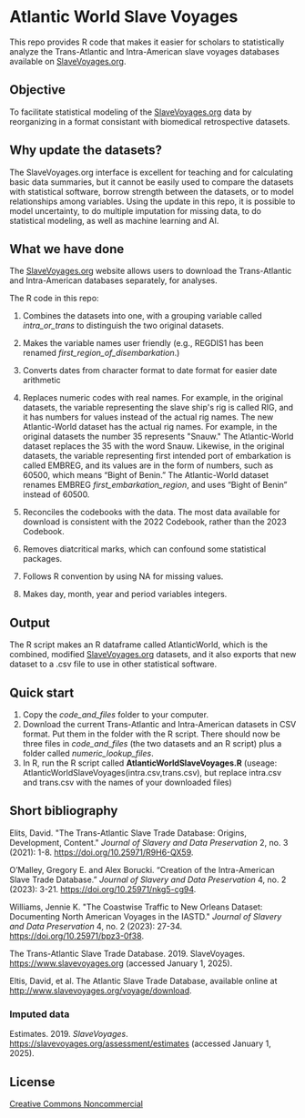 # Atlantic World Slave Voyages

This repo provides R code that makes it easier for scholars to statistically analyze the Trans-Atlantic and Intra-American slave voyages databases available on [SlaveVoyages.org](https://www.slavevoyages.org).

## Objective

To facilitate statistical modeling of the [SlaveVoyages.org](https://www.slavevoyages.org) data by reorganizing in a format consistant with biomedical retrospective datasets.

## Why update the datasets?

The SlaveVoyages.org interface is excellent for teaching and for calculating basic data summaries, but it cannot be easily used to compare the datasets with statistical software, borrow strength between the datasets, or to model relationships among variables. Using the update in this repo, it is possible to model uncertainty, to do multiple imputation for missing data, to do statistical modeling, as well as machine learning and AI. 


## What we have done

The [SlaveVoyages.org](https://www.slavevoyages.org) website allows users to download the Trans-Atlantic and Intra-American databases separately, for analyses.

The R code in this repo:

1. Combines the datasets into one, with a grouping variable called _intra_or_trans_ to distinguish the two original datasets.
2. Makes the variable names user friendly (e.g., REGDIS1 has been renamed _first_region_of_disembarkation_.)
3. Converts dates from character format to date format for easier date arithmetic
4. Replaces numeric codes with real names. For example, in the original datasets, the variable representing the slave ship's rig is called RIG, and it has numbers for values instead of the actual rig names. The new Atlantic-World dataset has the actual rig names. For example, in the original datasets the number 35 represents "Snauw." The Atlantic-World dataset replaces the 35 with the word Snauw. Likewise, in the original datasets, the variable representing first intended port of embarkation is called EMBREG, and its values are in the form of numbers, such as 60500, which means “Bight of Benin.” The Atlantic-World dataset renames EMBREG _first_embarkation_region_, and uses “Bight of Benin” instead of 60500.

7. Reconciles the codebooks with the data. The most data available for download is consistent with the 2022 Codebook, rather than the 2023 Codebook. 
8. Removes diatcritical marks, which can confound some statistical packages.
9. Follows R convention by using NA for missing values.
10. Makes day, month, year and period variables integers.

## Output

The R script makes an R dataframe called AtlanticWorld, which is the combined, modified [SlaveVoyages.org](https://www.slavevoyages.org) datasets, and it also exports that new dataset to a .csv file to use in other statistical software.

## Quick start

1. Copy the _code_and_files_ folder to your computer.
2. Download the current Trans-Atlantic and Intra-American datasets in CSV format. Put them in the folder with the R script. There should now be three files in _code_and_files_ (the two datasets and an R script) plus a folder called _numeric_lookup_files_.
3. In R, run the R script called **AtlanticWorldSlaveVoyages.R** (useage: AtlanticWorldSlaveVoyages(intra.csv,trans.csv), but replace intra.csv and trans.csv with the names of your downloaded files)

## Short bibliography

Elits, David. "The Trans-Atlantic Slave Trade Database: Origins, Development, Content." _Journal of Slavery and Data Preservation_ 2, no. 3 (2021): 1-8. https://doi.org/10.25971/R9H6-QX59.

O’Malley, Gregory E. and Alex Borucki. “Creation of the Intra-American Slave Trade Database.” _Journal of Slavery and Data Preservation_ 4, no. 2 (2023): 3-21. https://doi.org/10.25971/nkg5-cg94.

Williams, Jennie K. "The Coastwise Traffic to New Orleans Dataset: Documenting North American Voyages in the IASTD." _Journal of Slavery and Data Preservation_ 4, no. 2 (2023): 27-34. https://doi.org/10.25971/bpz3-0f38.

The Trans-Atlantic Slave Trade Database. 2019. SlaveVoyages. https://www.slavevoyages.org (accessed January 1, 2025).

Eltis, David, et al. The Atlantic Slave Trade Database, available online at http://www.slavevoyages.org/voyage/download.

### Imputed data

Estimates. 2019. _SlaveVoyages_. https://slavevoyages.org/assessment/estimates (accessed January 1, 2025).

## License

[Creative Commons Noncommercial]( https://creativecommons.org/licenses/by-nc/4.0/)
